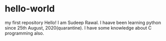 # hello-world
my first repository
Hello! I am Sudeep Rawal. I haave been learning python since 25th August, 2020(quarantine). I have some knowledge about C programming also. 
